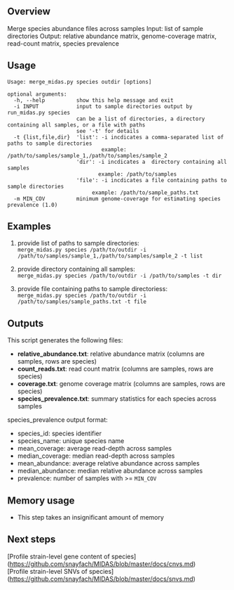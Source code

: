 ## Overview
Merge species abundance files across samples
Input: list of sample directories
Output: relative abundance matrix, genome-coverage matrix, read-count matrix, species prevalence

## Usage
```
Usage: merge_midas.py species outdir [options]

optional arguments:
  -h, --help          show this help message and exit
  -i INPUT            input to sample directories output by run_midas.py species
                      can be a list of directories, a directory containing all samples, or a file with paths
                      see '-t' for details
  -t {list,file,dir}  'list': -i incdicates a comma-separated list of paths to sample directories
                              example: /path/to/samples/sample_1,/path/to/samples/sample_2
                      'dir': -i incdicates a  directory containing all samples
                             example: /path/to/samples
                      'file': -i incdicates a file containing paths to sample directories
                      	   example: /path/to/sample_paths.txt
  -m MIN_COV          minimum genome-coverage for estimating species prevalence (1.0)
```

## Examples

1) provide list of paths to sample directories:  
`merge_midas.py species /path/to/outdir -i /path/to/samples/sample_1,/path/to/samples/sample_2 -t list`  

2) provide directory containing all samples:  
`merge_midas.py species /path/to/outdir -i /path/to/samples -t dir`  

3) provide file containing paths to sample directoriess:  
`merge_midas.py species /path/to/outdir -i /path/to/samples/sample_paths.txt -t file`  

## Outputs
This script generates the following files:  

* **relative_abundance.txt**: relative abundance matrix (columns are samples, rows are species)
* **count_reads.txt**: read count matrix (columns are samples, rows are species)
* **coverage.txt**: genome coverage matrix (columns are samples, rows are species)
* **species_prevalence.txt**: summary statistics for each species across samples

species_prevalence output format:

* species_id: species identifier      
* species_name: unique species name    
* mean_coverage: average read-depth across samples   
* median_coverage: median read-depth across samples 
* mean_abundance: average relative abundance across samples  
* median_abundance: median relative abundance across samples        
* prevalence: number of samples with >= `MIN_COV`

## Memory usage
* This step takes an insignificant amount of memory  

## Next steps
[Profile strain-level gene content of species] (https://github.com/snayfach/MIDAS/blob/master/docs/cnvs.md)  
[Profile strain-level SNVs of species] (https://github.com/snayfach/MIDAS/blob/master/docs/snvs.md)

